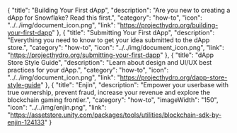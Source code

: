 {
  "title": "Building Your First dApp",
  "description": "Are you new to creating a dApp for Snowflake? Read this first.",
  "category": "how-to",
  "icon": "../../img/document_icon.png",
  "link": "https://projecthydro.org/building-your-first-dapp"
},
{
  "title": "Submitting Your First dApp",
  "description": "Everything you need to know to get your idea submitted to the dApp store.",
  "category": "how-to",
  "icon": "../../img/document_icon.png",
  "link": "https://projecthydro.org/submitting-your-first-dapp"
},
{
  "title": "dApp Store Style Guide",
  "description": "Learn about design and UI/UX best practices for your dApp.",
  "category": "how-to",
  "icon": "../../img/document_icon.png",
  "link": "https://projecthydro.org/dapp-store-style-guide"
},
{
  "title": "Enjin",
  "description": "Empower your userbase with true ownership, prevent fraud, increase your revenue and explore the blockchain gaming frontier.",
  "category": "how-to",
  "imageWidth": "150",
  "icon": "../../img/enjin.png",
  "link": "https://assetstore.unity.com/packages/tools/utilities/blockchain-sdk-by-enjin-124133"
}
